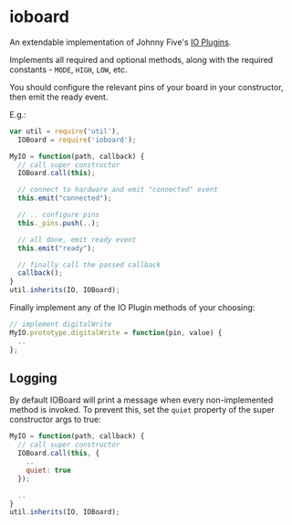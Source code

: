 
# ioboard

An extendable implementation of Johnny Five's [IO Plugins](https://github.com/rwaldron/johnny-five/wiki/IO-Plugins).

Implements all required and optional methods, along with the required constants - `MODE`, `HIGH`, `LOW`, etc.

You should configure the relevant pins of your board in your constructor, then emit the ready event.

E.g.:

```javascript
var util = require('util'),
  IOBoard = require('ioboard');

MyIO = function(path, callback) {
  // call super constructor
  IOBoard.call(this);

  // connect to hardware and emit "connected" event
  this.emit("connected");

  // .. configure pins
  this._pins.push(..);

  // all done, emit ready event
  this.emit("ready");

  // finally call the passed callback
  callback();
}
util.inherits(IO, IOBoard);
```

Finally implement any of the IO Plugin methods of your choosing:

```javascript
// implement digitalWrite
MyIO.prototype.digitalWrite = function(pin, value) {
  ..
};
```

## Logging

By default IOBoard will print a message when every non-implemented method is invoked.  To prevent this, set the `quiet` property of the super constructor args to true:

```javascript
MyIO = function(path, callback) {
  // call super constructor
  IOBoard.call(this, {
    ..
    quiet: true
  });

  ..
}
util.inherits(IO, IOBoard);
```
